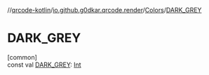 //[qrcode-kotlin](../../../index.md)/[io.github.g0dkar.qrcode.render](../index.md)/[Colors](index.md)/[DARK_GREY](-d-a-r-k_-g-r-e-y.md)

# DARK_GREY

[common]\
const val [DARK_GREY](-d-a-r-k_-g-r-e-y.md): [Int](https://kotlinlang.org/api/latest/jvm/stdlib/kotlin/-int/index.html)
